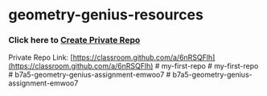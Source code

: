 # geometry-genius-resources

### Click here to [Create Private Repo](https://classroom.github.com/a/6nRSQFlh)
Private Repo Link: [https://classroom.github.com/a/6nRSQFlh](https://classroom.github.com/a/6nRSQFlh)
#   m y - f i r s t - r e p o  
 #   m y - f i r s t - r e p o  
 #   b 7 a 5 - g e o m e t r y - g e n i u s - a s s i g n m e n t - e m w o o 7  
 #   b 7 a 5 - g e o m e t r y - g e n i u s - a s s i g n m e n t - e m w o o 7  
 